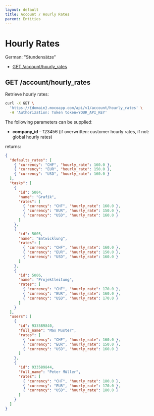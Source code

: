 ```yaml
---
layout: default
title: Account / Hourly Rates
parent: Entities
---
```


# Hourly Rates

German: "Stundensätze"

<!-- TOC depthfrom:2 -->

- [GET /account/hourly_rates](#get-accounthourly_rates)

<!-- /TOC -->

## GET /account/hourly_rates

Retrieve hourly rates:

```bash
curl -X GET \
  'https://{domain}.mocoapp.com/api/v1/account/hourly_rates' \
  -H 'Authorization: Token token=YOUR_API_KEY'
```

The following parameters can be supplied:

- **company_id** – 123456 (if overwritten: customer hourly rates, if not: global hourly rates)

returns:

```json
{
  "defaults_rates": [
    { "currency": "CHF", "hourly_rate": 160.0 },
    { "currency": "EUR", "hourly_rate": 150.0 },
    { "currency": "USD", "hourly_rate": 160.0 }
  ],
  "tasks": [
    {
      "id": 5004,
      "name": "Grafik",
      "rates": [
        { "currency": "CHF", "hourly_rate": 160.0 },
        { "currency": "EUR", "hourly_rate": 150.0 },
        { "currency": "USD", "hourly_rate": 160.0 }
      ]
    },
    {
      "id": 5005,
      "name": "Entwicklung",
      "rates": [
        { "currency": "CHF", "hourly_rate": 160.0 },
        { "currency": "EUR", "hourly_rate": 150.0 },
        { "currency": "USD", "hourly_rate": 160.0 }
      ]
    },
    {
      "id": 5006,
      "name": "Projektleitung",
      "rates": [
        { "currency": "CHF", "hourly_rate": 170.0 },
        { "currency": "EUR", "hourly_rate": 160.0 },
        { "currency": "USD", "hourly_rate": 170.0 }
      ]
    }
  ],
  "users": [
    {
      "id": 933589840,
      "full_name": "Max Muster",
      "rates": [
        { "currency": "CHF", "hourly_rate": 160.0 },
        { "currency": "EUR", "hourly_rate": 150.0 },
        { "currency": "USD", "hourly_rate": 160.0 }
      ]
    },
    {
      "id": 933589844,
      "full_name": "Peter Müller",
      "rates": [
        { "currency": "CHF", "hourly_rate": 180.0 },
        { "currency": "EUR", "hourly_rate": 170.0 },
        { "currency": "USD", "hourly_rate": 180.0 }
      ]
    }
  ]
}
```
